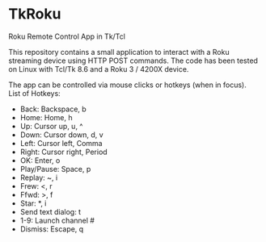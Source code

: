 # TkRoku
Roku Remote Control App in Tk/Tcl

This repository contains a small application to interact with
a Roku streaming device using HTTP POST commands. The code has
been tested on Linux with Tcl/Tk 8.6 and a Roku 3 / 4200X device.

The app can be controlled via mouse clicks or hotkeys (when in focus).  
List of Hotkeys:
- Back: Backspace, b
- Home: Home, h
- Up: Cursor up, u, ^
- Down: Cursor down, d, v
- Left: Cursor left, Comma
- Right: Cursor right, Period
- OK: Enter, o
- Play/Pause: Space, p
- Replay: ~, i
- Frew: <, r
- Ffwd: >, f
- Star: *, i
- Send text dialog: t
- 1-9: Launch channel #
- Dismiss: Escape, q
